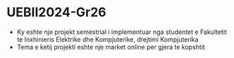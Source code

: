 # UEBII2024-Gr26

- Ky eshte nje projekt semestrial i implementuar nga studentet e Fakultetit te Inxhinieris Elektrike dhe Kompjuterike, drejtimi Kompjuterika
- Tema e ketij projekti eshte nje market online per gjera te kopshtit
